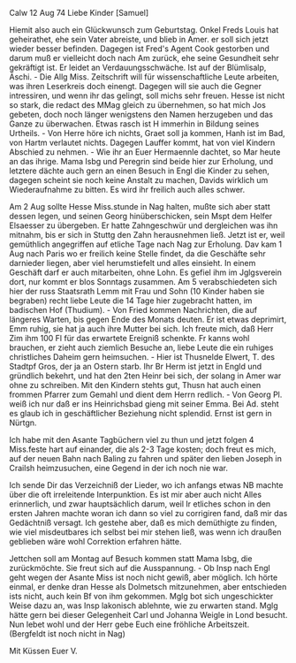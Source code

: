  Calw 12 Aug 74
Liebe Kinder [Samuel]

Hiemit also auch ein Glückwunsch zum Geburtstag. Onkel Freds Louis hat geheirathet, ehe sein Vater abreiste, und blieb in Amer. er soll sich jetzt wieder besser befinden. Dagegen ist Fred's Agent Cook gestorben und darum muß er vielleicht doch nach Am zurück, ehe seine Gesundheit sehr gekräftigt ist. Er leidet an Verdauungsschwäche. Ist auf der Blümlisalp, Äschi. - Die Allg Miss. Zeitschrift will für wissenschaftliche Leute arbeiten, was ihren Leserkreis doch einengt. Dagegen will sie auch die Gegner intressiren, und wenn ihr das gelingt, soll michs sehr freuen. Hesse ist nicht so stark, die redact des MMag gleich zu übernehmen, so hat mich Jos gebeten, doch noch länger wenigstens den Namen herzugeben und das Ganze zu überwachen. Etwas rasch ist H immerhin in Bildung seines Urtheils. - Von Herre höre ich nichts, Graet soll ja kommen, Hanh ist im Bad, von Hartm verlautet nichts. Dagegen Lauffer kommt, hat von viel Kindern Abschied zu nehmen. - Wie ihr an Euer Hermaennle dachtet, so Mar heute an das ihrige. Mama Isbg und Peregrin sind beide hier zur Erholung, und letztere dächte auch gern an einen Besuch in Engl die Kinder zu sehen, dagegen scheint sie noch keine Anstalt zu machen, Davids wirklich um Wiederaufnahme zu bitten. Es wird ihr freilich auch alles schwer.

Am 2 Aug sollte Hesse Miss.stunde in Nag halten, mußte sich aber statt dessen legen, und seinen Georg hinüberschicken, sein Mspt dem Helfer Elsaesser zu übergeben. Er hatte Zahngeschwür und dergleichen was ihn mitnahm, bis er sich in Stuttg den Zahn herausnehmen ließ. Jetzt ist er, weil gemüthlich angegriffen auf etliche Tage nach Nag zur Erholung. Dav kam 1 Aug nach Paris wo er freilich keine Stelle findet, da die Geschäfte sehr darnieder liegen, aber viel herumstiefelt und alles einsieht. In einem Geschäft darf er auch mitarbeiten, ohne Lohn. Es gefiel ihm im Jglgsverein dort, nur kommt er blos Sonntags zusammen. Am 5 verabschiedeten sich hier der russ Staatsrath Lemm mit Frau und Sohn (10 Kinder haben sie begraben) recht liebe Leute die 14 Tage hier zugebracht hatten, im badischen Hof (Thudium). - Von Fried kommen Nachrichten, die auf längeres Warten, bis gegen Ende des Monats deuten. Er ist etwas deprimirt, Emm ruhig, sie hat ja auch ihre Mutter bei sich. Ich freute mich, daß Herr Zim ihm 100 Fl für das erwartete Ereigniß schenkte. Fr kanns wohl brauchen, er zieht auch ziemlich Besuche an, liebe Leute die ein ruhiges christliches Daheim gern heimsuchen. - Hier ist Thusnelde Elwert, T. des Stadtpf Gros, der ja an Ostern starb. Ihr Br Herm ist jetzt in Engld und gründlich bekehrt, und hat den 2ten Heinr bei sich, der solang in Amer war ohne zu schreiben. Mit den Kindern stehts gut, Thusn hat auch einen frommen Pfarrer zum Gemahl und dient dem Herrn redlich. - Von Georg Pl. weiß ich nur daß er ins Heinrichsbad gieng mit seiner Emma. Bei Ad. steht es glaub ich in geschäftlicher Beziehung nicht splendid. Ernst ist gern in Nürtgn.

Ich habe mit den Asante Tagbüchern viel zu thun und jetzt folgen 4 Miss.feste hart auf einander, die als 2-3 Tage kosten; doch freut es mich, auf der neuen Bahn nach Baling zu fahren und später den lieben Joseph in Crailsh heimzusuchen, eine Gegend in der ich noch nie war.

Ich sende Dir das Verzeichniß der Lieder, wo ich anfangs etwas NB machte über die oft irreleitende Interpunktion. Es ist mir aber auch nicht Alles erinnerlich, und zwar hauptsächlich darum, weil Ir etliches schon in den ersten Jahren machte woran ich dann so viel zu corrigiren fand, daß mir das Gedächtniß versagt. Ich gestehe aber, daß es mich demüthigte zu finden, wie viel misdeutbares ich selbst bei mir stehen ließ, was wenn ich draußen geblieben wäre wohl Correktion erfahren hätte.

Jettchen soll am Montag auf Besuch kommen statt Mama Isbg, die zurückmöchte. Sie freut sich auf die Ausspannung. - Ob Insp nach Engl geht wegen der Asante Miss ist noch nicht gewiß, aber möglich. Ich hörte einmal, er denke dran Hesse als Dolmetsch mitzunehmen, aber entschieden ists nicht, auch kein Bf von ihm gekommen. Mglg bot sich ungeschickter Weise dazu an, was Insp lakonisch ablehnte, wie zu erwarten stand. Mglg hätte gern bei dieser Gelegenheit Carl und Johanna Weigle in Lond besucht. Nun lebet wohl und der Herr gebe Euch eine fröhliche Arbeitszeit. (Bergfeldt ist noch nicht in Nag)

 Mit Küssen
 Euer V.
